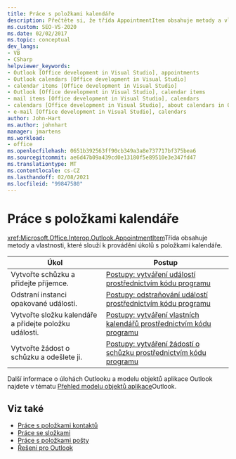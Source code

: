 ```yaml
---
title: Práce s položkami kalendáře
description: Přečtěte si, že třída AppointmentItem obsahuje metody a vlastnosti, které slouží k provádění úloh s položkami kalendáře.
ms.custom: SEO-VS-2020
ms.date: 02/02/2017
ms.topic: conceptual
dev_langs:
- VB
- CSharp
helpviewer_keywords:
- Outlook [Office development in Visual Studio], appointments
- Outlook calendars [Office development in Visual Studio]
- calendar items [Office development in Visual Studio]
- Outlook [Office development in Visual Studio], calendar items
- mail items [Office development in Visual Studio], calendars
- calendars [Office development in Visual Studio], about calendars in Outlook
- e-mail [Office development in Visual Studio], calendars
author: John-Hart
ms.author: johnhart
manager: jmartens
ms.workload:
- office
ms.openlocfilehash: 0651b392563ff90cb349a3a8e737717bf375bea6
ms.sourcegitcommit: ae6d47b09a439cd0e13180f5e89510e3e347fd47
ms.translationtype: MT
ms.contentlocale: cs-CZ
ms.lasthandoff: 02/08/2021
ms.locfileid: "99847580"
---
```

# <a name="work-with-calendar-items"></a>Práce s položkami kalendáře
  <xref:Microsoft.Office.Interop.Outlook.AppointmentItem>Třída obsahuje metody a vlastnosti, které slouží k provádění úkolů s položkami kalendáře.

|Úkol|Postup|
|----------|---------------|
|Vytvořte schůzku a přidejte příjemce.|[Postupy: vytváření událostí prostřednictvím kódu programu](../vsto/how-to-programmatically-create-appointments.md)|
|Odstraní instanci opakované události.|[Postupy: odstraňování událostí prostřednictvím kódu programu](../vsto/how-to-programmatically-delete-appointments.md)|
|Vytvořte složku kalendáře a přidejte položku události.|[Postupy: vytváření vlastních kalendářů prostřednictvím kódu programu](../vsto/how-to-programmatically-create-a-custom-calendar.md)|
|Vytvořte žádost o schůzku a odešlete ji.|[Postupy: vytváření žádostí o schůzku prostřednictvím kódu programu](../vsto/how-to-programmatically-create-a-meeting-request.md)|

 Další informace o úlohách Outlooku a modelu objektů aplikace Outlook najdete v tématu [Přehled modelu objektů aplikace](../vsto/outlook-object-model-overview.md)Outlook.

## <a name="see-also"></a>Viz také
- [Práce s položkami kontaktů](../vsto/working-with-contact-items.md)
- [Práce se složkami](../vsto/working-with-folders.md)
- [Práce s položkami pošty](../vsto/working-with-mail-items.md)
- [Řešení pro Outlook](../vsto/outlook-solutions.md)

